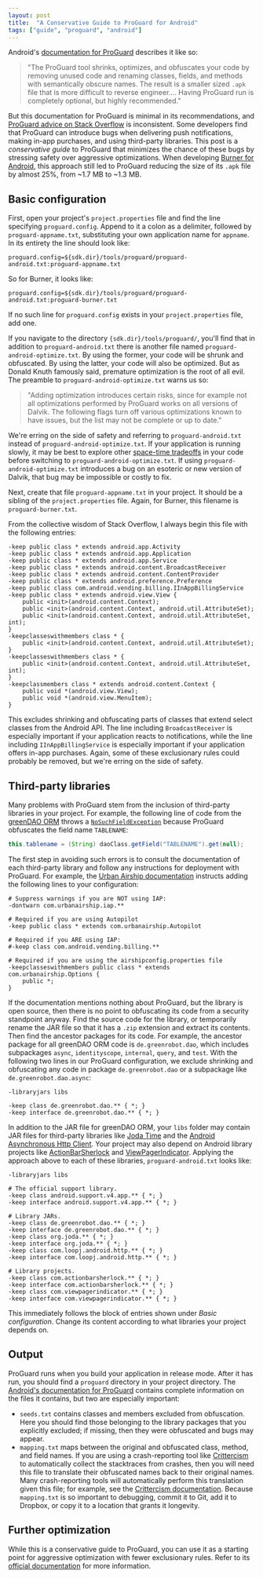 ```yaml
---
layout: post
title:  "A Conservative Guide to ProGuard for Android"
tags: ["guide", "proguard", "android"]
---
```


Android's [documentation for ProGuard](http://developer.android.com/tools/help/proguard.html) describes it like so:

> "The ProGuard tool shrinks, optimizes, and obfuscates your code by removing unused code and renaming classes, fields, and methods with semantically obscure names. The result is a smaller sized `.apk` file that is more difficult to reverse engineer.... Having ProGuard run is completely optional, but highly recommended."

But this documentation for ProGuard is minimal in its recommendations, and [ProGuard advice on Stack Overflow](http://stackoverflow.com/questions/tagged/proguard) is inconsistent. Some developers find that ProGuard can introduce bugs when delivering push notifications, making in-app purchases, and using third-party libraries. This post is a *conservative guide* to ProGuard that minimizes the chance of these bugs by stressing safety over aggressive optimizations. When developing [Burner for Android](https://play.google.com/store/apps/details?id=com.adhoclabs.burner), this approach still led to ProGuard reducing the size of its `.apk` file by almost 25%, from ~1.7 MB to ~1.3 MB. 

## Basic configuration

First, open your project's `project.properties` file and find the line specifying `proguard.config`. Append to it a colon as a delimiter, followed by `proguard-appname.txt`, substituting your own application name for `appname`. In its entirety the line should look like:

`proguard.config=${sdk.dir}/tools/proguard/proguard-android.txt:proguard-appname.txt`

So for Burner, it looks like:

`proguard.config=${sdk.dir}/tools/proguard/proguard-android.txt:proguard-burner.txt`

If no such line for `proguard.config` exists in your `project.properties` file, add one.

If you navigate to the directory `{sdk.dir}/tools/proguard/`, you'll find that in addition to `proguard-android.txt` there is another file named `proguard-android-optimize.txt`. By using the former, your code will be shrunk and obfuscated. By using the latter, your code will also be optimized. But as Donald Knuth famously said, premature optimization is the root of all evil. The preamble to `proguard-android-optimize.txt` warns us so:

> "Adding optimization introduces certain risks, since for example not all optimizations performed by ProGuard works on all versions of Dalvik. The following flags turn off various optimizations known to have issues, but the list may not be complete or up to date."

We're erring on the side of safety and referring to `proguard-android.txt` instead of `proguard-android-optimize.txt`. If your application is running slowly, it may be best to explore other [space-time tradeoffs](http://en.wikipedia.org/wiki/Space%E2%80%93time_tradeoff) in your code before switching to `proguard-android-optimize.txt`. If using `proguard-android-optimize.txt` introduces a bug on an esoteric or new version of Dalvik, that bug may be impossible or costly to fix.

Next, create that file `proguard-appname.txt` in your project. It should be a sibling of the `project.properties` file. Again, for Burner, this filename is `proguard-burner.txt`.

From the collective wisdom of Stack Overflow, I always begin this file with the following entries:

```text
-keep public class * extends android.app.Activity
-keep public class * extends android.app.Application
-keep public class * extends android.app.Service
-keep public class * extends android.content.BroadcastReceiver
-keep public class * extends android.content.ContentProvider
-keep public class * extends android.preference.Preference
-keep public class com.android.vending.billing.IInAppBillingService
-keep public class * extends android.view.View {
    public <init>(android.content.Context);
    public <init>(android.content.Context, android.util.AttributeSet);
    public <init>(android.content.Context, android.util.AttributeSet, int);
}
-keepclasseswithmembers class * {
    public <init>(android.content.Context, android.util.AttributeSet);
}
-keepclasseswithmembers class * {
    public <init>(android.content.Context, android.util.AttributeSet, int);
}
-keepclassmembers class * extends android.content.Context {
    public void *(android.view.View);
    public void *(android.view.MenuItem);
}
```

This excludes shrinking and obfuscating parts of classes that extend select classes from the Android API. The line including `BroadcastReceiver` is especially important if your application reacts to notifications, while the line including `IInAppBillingService` is especially important if your application offers in-app purchases. Again, some of these exclusionary rules could probably be removed, but we're erring on the side of safety.

## Third-party libraries

Many problems with ProGuard stem from the inclusion of third-party libraries in your project. For example, the following line of code from the [greenDAO ORM](http://greendao-orm.com/) throws a [`NoSuchFieldException`](http://developer.android.com/reference/java/lang/NoSuchFieldException.html) because ProGuard obfuscates the field name `TABLENAME`:

```java
this.tablename = (String) daoClass.getField("TABLENAME").get(null);
```

The first step in avoiding such errors is to consult the documentation of each third-party library and follow any instructions for deployment with ProGuard. For example, the [Urban Airship documentation](https://support.urbanairship.com/customer/portal/articles/241918-deploying-your-android-app-with-proguard) instructs adding the following lines to your configuration:

```text
# Suppress warnings if you are NOT using IAP:
-dontwarn com.urbanairship.iap.**

# Required if you are using Autopilot
-keep public class * extends com.urbanairship.Autopilot

# Required if you ARE using IAP:
#-keep class com.android.vending.billing.**

# Required if you are using the airshipconfig.properties file
-keepclasseswithmembers public class * extends com.urbanairship.Options {
    public *;
}
```

If the documentation mentions nothing about ProGuard, but the library is open source, then there is no point to obfuscating its code from a security standpoint anyway. Find the source code for the library, or temporarily rename the JAR file so that it has a `.zip` extension and extract its contents. Then find the ancestor packages for its code. 
For example, the ancestor package for all greenDAO ORM code is `de.greenrobot.dao`, which includes subpackages `async`, `identityscope`, `internal`, `query`, and `test`. With the following two lines in our ProGuard configuration, we exclude shrinking and obfuscating any code in package `de.greenrobot.dao` or a subpackage like `de.greenrobot.dao.async`:

```text
-libraryjars libs

-keep class de.greenrobot.dao.** { *; }
-keep interface de.greenrobot.dao.** { *; }
```

In addition to the JAR file for greenDAO ORM, your `libs` folder may contain JAR files for third-party libraries like [Joda Time](http://joda-time.sourceforge.net/) and the [Android Asynchronous Http Client](http://loopj.com/android-async-http/). Your project may also depend on Android library projects like [ActionBarSherlock](http://actionbarsherlock.com/) and [ViewPagerIndicator](http://viewpagerindicator.com/). Applying the approach above to each of these libraries, `proguard-android.txt` looks like:

```text
-libraryjars libs

# The official support library.
-keep class android.support.v4.app.** { *; }
-keep interface android.support.v4.app.** { *; }

# Library JARs.
-keep class de.greenrobot.dao.** { *; }
-keep interface de.greenrobot.dao.** { *; }
-keep class org.joda.** { *; }
-keep interface org.joda.** { *; }
-keep class com.loopj.android.http.** { *; }
-keep interface com.loopj.android.http.** { *; }

# Library projects.
-keep class com.actionbarsherlock.** { *; }
-keep interface com.actionbarsherlock.** { *; }
-keep class com.viewpagerindicator.** { *; }
-keep interface com.viewpagerindicator.** { *; }
```

This immediately follows the block of entries shown under *Basic configuration*. Change its content according to what libraries your project depends on.

## Output

ProGuard runs when you build your application in release mode. After it has run, you should find a `proguard` directory in your project directory. The [Android's documentation for ProGuard](http://developer.android.com/tools/help/proguard.html) contains complete information on the files it contains, but two are especially important:

* `seeds.txt` contains classes and members excluded from obfuscation. Here you should find those belonging to the library packages that you explicitly excluded; if missing, then they were obfuscated and bugs may appear.
* `mapping.txt` maps between the original and obfuscated class, method, and field names. If you are using a crash-reporting tool like [Crittercism](https://www.crittercism.com/) to automatically collect the stacktraces from crashes, then you will need this file to translate their obfuscated names back to their original names. Many crash-reporting tools will automatically perform this translation given this file; for example, see the [Crittercism documentation](https://app.crittercism.com/developers/docs-android). Because `mapping.txt` is so important to debugging, commit it to Git, add it to Dropbox, or copy it to a location that grants it longevity.

## Further optimization

While this is a conservative guide to ProGuard, you can use it as a starting point for aggressive optimization with fewer exclusionary rules. Refer to its [official documentation](http://proguard.sourceforge.net/) for more information.

